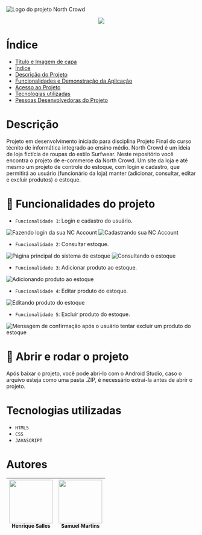 ![Logo do projeto North Crowd](https://user-images.githubusercontent.com/62960702/204157416-0fc10931-cfab-46dc-9bb0-8cbff61899d5.png)

<p align="center">
<img src="http://img.shields.io/static/v1?label=STATUS&message=EM%20DESENVOLVIMENTO&color=GREEN&style=for-the-badge"/>
</p>

# Índice 

* [Título e Imagem de capa](#Título-e-Imagem-de-capa)
* [Índice](#índice)
* [Descrição do Projeto](#descrição-do-projeto)
* [Funcionalidades e Demonstração da Aplicação](#funcionalidades-e-demonstração-da-aplicação)
* [Acesso ao Projeto](#acesso-ao-projeto)
* [Tecnologias utilizadas](#tecnologias-utilizadas)
* [Pessoas Desenvolvedoras do Projeto](#pessoas-desenvolvedoras)

# Descrição

Projeto em desenvolvimento iniciado para disciplina Projeto Final do curso técnito de informática integrado ao ensino médio. North Crowd é um ideia de loja fictícia de
roupas do estilo Surfwear. Neste repositório você encontra o projeto de e-commerce da North Crowd. Um site da loja e até mesmo um projeto de controle do estoque, com login
e cadastro, que permitirá ao usuário (funcionário da loja) manter (adicionar, consultar, editar e excluir produtos) o estoque.

# :hammer: Funcionalidades do projeto

- `Funcionalidade 1`: Login e cadastro do usuário.

![Fazendo login da sua NC Account](https://user-images.githubusercontent.com/62960702/204160186-acf886c9-fdb6-4f35-b486-d29fd1161531.png)
![Cadastrando sua NC Account](https://user-images.githubusercontent.com/62960702/204160189-959f6190-7a4b-4e15-b6ac-f58d2748f4a8.png)

- `Funcionalidade 2`: Consultar estoque.

![Página principal do sistema de estoque](https://user-images.githubusercontent.com/62960702/204160223-88987c9c-3f72-4ab6-b316-8ece4db2fef0.png)
![Consultando o estoque](https://user-images.githubusercontent.com/62960702/204160228-5adfb0c6-9b4b-4a7e-a490-45d41974f4aa.png)

- `Funcionalidade 3`: Adicionar produto ao estoque.

![Adicionando produto ao estoque](https://user-images.githubusercontent.com/62960702/204160249-64629eb1-882f-44d4-adef-26727a93accd.png)

- `Funcionalidade 4`: Editar produto do estoque.

![Editando produto do estoque](https://user-images.githubusercontent.com/62960702/204160263-1649c574-1950-42fb-8c03-6bd5fe1d049f.png)

- `Funcionalidade 5`: Excluir produto do estoque.

![Mensagem de confirmação após o usuário tentar excluir um produto do estoque](https://user-images.githubusercontent.com/62960702/204160275-cfe27f24-5c4b-49f3-8178-398a2dd99c09.png)

# :hammer: Abrir e rodar o projeto

Após baixar o projeto, você pode abri-lo com o Android Studio, caso o arquivo esteja como uma pasta .ZIP, é necessário extraí-la antes de abrir o projeto.

# Tecnologias utilizadas

* `HTML5`
* `CSS`
* `JAVASCRIPT`

# Autores
| [<img src="https://user-images.githubusercontent.com/62960702/204162297-97b01b7d-7c96-4b1e-bb11-d6848c06b746.jpeg" width=115><br><sub>Henrique Salles</sub>](https://github.com/Henrique-Salles) |  [<img src="https://user-images.githubusercontent.com/62960702/204170527-da49a3b0-df72-4b75-b95e-cf91c101334e.jpeg" width=115><br><sub>Samuel Martins</sub>](https://github.com/samuelmrtns) |
| :---: | :---: |
